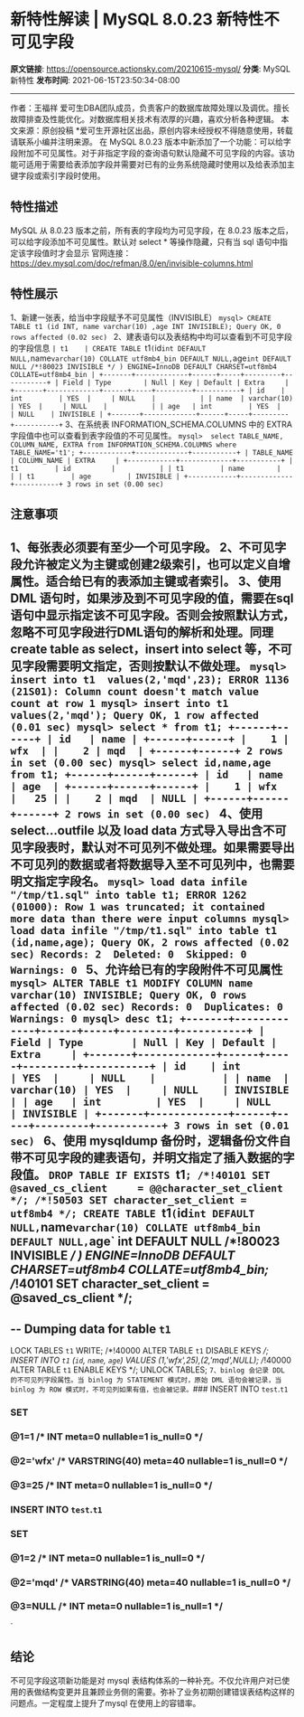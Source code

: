 # 新特性解读 | MySQL 8.0.23 新特性不可见字段

**原文链接**: https://opensource.actionsky.com/20210615-mysql/
**分类**: MySQL 新特性
**发布时间**: 2021-06-15T23:50:34-08:00

---

作者：王福祥
爱可生DBA团队成员，负责客户的数据库故障处理以及调优。擅长故障排查及性能优化。对数据库相关技术有浓厚的兴趣，喜欢分析各种逻辑。
本文来源：原创投稿
*爱可生开源社区出品，原创内容未经授权不得随意使用，转载请联系小编并注明来源。
在 MySQL 8.0.23 版本中新添加了一个功能：可以给字段附加不可见属性。对于非指定字段的查询语句默认隐藏不可见字段的内容。该功能可适用于需要给表添加字段并需要对已有的业务系统隐藏时使用以及给表添加主键字段或索引字段时使用。
## 特性描述
MySQL 从 8.0.23 版本之前，所有表的字段均为可见字段，在 8.0.23 版本之后，可以给字段添加不可见属性。默认对 select * 等操作隐藏，只有当 sql 语句中指定该字段值时才会显示
官网连接：https://dev.mysql.com/doc/refman/8.0/en/invisible-columns.html
## 特性展示
1、新建一张表，给当中字段赋予不可见属性（INVISIBLE）
`mysql> CREATE TABLE t1 (id INT, name varchar(10) ,age INT INVISIBLE);
Query OK, 0 rows affected (0.02 sec)
`
2、建表语句以及表结构中均可以查看到不可见字段的字段信息
`| t1    | CREATE TABLE `t1` (
`id` int DEFAULT NULL,
`name` varchar(10) COLLATE utf8mb4_bin DEFAULT NULL,
`age` int DEFAULT NULL /*!80023 INVISIBLE */
) ENGINE=InnoDB DEFAULT CHARSET=utf8mb4 COLLATE=utf8mb4_bin |
+-------+-------------+------+-----+---------+-----------+
| Field | Type        | Null | Key | Default | Extra     |
+-------+-------------+------+-----+---------+-----------+
| id    | int         | YES  |     | NULL    |           |
| name  | varchar(10) | YES  |     | NULL    |           |
| age   | int         | YES  |     | NULL    | INVISIBLE |
+-------+-------------+------+-----+---------+-----------+
`
3、在系统表 INFORMATION_SCHEMA.COLUMNS 中的 EXTRA 字段值中也可以查看到表字段值的不可见属性。
`mysql>  select TABLE_NAME, COLUMN_NAME, EXTRA from INFORMATION_SCHEMA.COLUMNS where TABLE_NAME='t1';
+------------+-------------+-----------+
| TABLE_NAME | COLUMN_NAME | EXTRA     |
+------------+-------------+-----------+
| t1         | id          |           |
| t1         | name        |           |
| t1         | age         | INVISIBLE |
+------------+-------------+-----------+
3 rows in set (0.00 sec)
`
## 注意事项
1、每张表必须要有至少一个可见字段。
2、不可见字段允许被定义为主键或创建2级索引，也可以定义自增属性。适合给已有的表添加主键或者索引。
3、使用 DML 语句时，如果涉及到不可见字段的值，需要在sql语句中显示指定该不可见字段。否则会按照默认方式，忽略不可见字段进行DML语句的解析和处理。同理 create table as select，insert into select 等，不可见字段需要明文指定，否则按默认不做处理。
`mysql> insert into t1  values(2,'mqd',23);
ERROR 1136 (21S01): Column count doesn't match value count at row 1
mysql> insert into t1  values(2,'mqd');
Query OK, 1 row affected (0.01 sec)
mysql> select * from t1;
+------+------+
| id   | name |
+------+------+
|    1 | wfx  |
|    2 | mqd  |
+------+------+
2 rows in set (0.00 sec)
mysql> select id,name,age from t1;
+------+------+------+
| id   | name | age  |
+------+------+------+
|    1 | wfx  |   25 |
|    2 | mqd  | NULL |
+------+------+------+
2 rows in set (0.00 sec)
`
4、使用 select&#8230;outfile 以及 load data 方式导入导出含不可见字段表时，默认对不可见列不做处理。如果需要导出不可见列的数据或者将数据导入至不可见列中，也需要明文指定字段名。
`mysql> load data infile "/tmp/t1.sql" into table t1;
ERROR 1262 (01000): Row 1 was truncated; it contained more data than there were input columns
mysql> load data infile "/tmp/t1.sql" into table t1 (id,name,age);
Query OK, 2 rows affected (0.02 sec)
Records: 2  Deleted: 0  Skipped: 0  Warnings: 0
`
5、允许给已有的字段附件不可见属性
`mysql> ALTER TABLE t1 MODIFY COLUMN name varchar(10) INVISIBLE;
Query OK, 0 rows affected (0.02 sec)
Records: 0  Duplicates: 0  Warnings: 0
mysql> desc t1;
+-------+-------------+------+-----+---------+-----------+
| Field | Type        | Null | Key | Default | Extra     |
+-------+-------------+------+-----+---------+-----------+
| id    | int         | YES  |     | NULL    |           |
| name  | varchar(10) | YES  |     | NULL    | INVISIBLE |
| age   | int         | YES  |     | NULL    | INVISIBLE |
+-------+-------------+------+-----+---------+-----------+
3 rows in set (0.01 sec)
`
6、使用 mysqldump 备份时，逻辑备份文件自带不可见字段的建表语句，并明文指定了插入数据的字段值。
`DROP TABLE IF EXISTS `t1`;
/*!40101 SET @saved_cs_client     = @@character_set_client */;
/*!50503 SET character_set_client = utf8mb4 */;
CREATE TABLE `t1` (
`id` int DEFAULT NULL,
`name` varchar(10) COLLATE utf8mb4_bin DEFAULT NULL,
`age` int DEFAULT NULL /*!80023 INVISIBLE */
) ENGINE=InnoDB DEFAULT CHARSET=utf8mb4 COLLATE=utf8mb4_bin;
/*!40101 SET character_set_client = @saved_cs_client */;
--
-- Dumping data for table `t1`
--
LOCK TABLES `t1` WRITE;
/*!40000 ALTER TABLE `t1` DISABLE KEYS */;
INSERT INTO `t1` (`id`, `name`, `age`) VALUES (1,'wfx',25),(2,'mqd',NULL);
/*!40000 ALTER TABLE `t1` ENABLE KEYS */;
UNLOCK TABLES;
`
7、binlog 会记录 DDL 的不可见列字段属性。当 binlog 为 STATEMENT 模式时，原始 DML 语句会被记录，当 binlog 为 ROW 模式时，不可见列如果有值，也会被记录。
`### INSERT INTO `test`.`t1`
### SET
###   @1=1 /* INT meta=0 nullable=1 is_null=0 */
###   @2='wfx' /* VARSTRING(40) meta=40 nullable=1 is_null=0 */
###   @3=25 /* INT meta=0 nullable=1 is_null=0 */
### INSERT INTO `test`.`t1`
### SET
###   @1=2 /* INT meta=0 nullable=1 is_null=0 */
###   @2='mqd' /* VARSTRING(40) meta=40 nullable=1 is_null=0 */
###   @3=NULL /* INT meta=0 nullable=1 is_null=1 */
`
## 结论
不可见字段这项新功能是对 mysql 表结构体系的一种补充。不仅允许用户对已使用的表做结构变更并且兼顾业务侧的需要。弥补了业务初期创建错误表结构这样的问题点。一定程度上提升了mysql 在使用上的容错率。